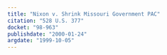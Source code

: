 ```yaml
---
title: "Nixon v. Shrink Missouri Government PAC"
citation: "528 U.S. 377"
docket: "98-963"
publishdate: "2000-01-24"
argdate: "1999-10-05"
---
```

